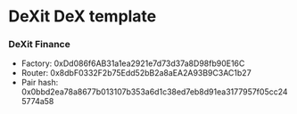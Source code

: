 # DeXit DeX template

### DeXit Finance

- Factory: 0xDd086f6AB31a1ea2921e7d73d37a8D98fb90E16C
- Router: 0x8dbF0332F2b75Edd52bB2a8aEA2A93B9C3AC1b27
- Pair hash: 0x0bbd2ea78a8677b013107b353a6d1c38ed7eb8d91ea3177957f05cc245774a58
